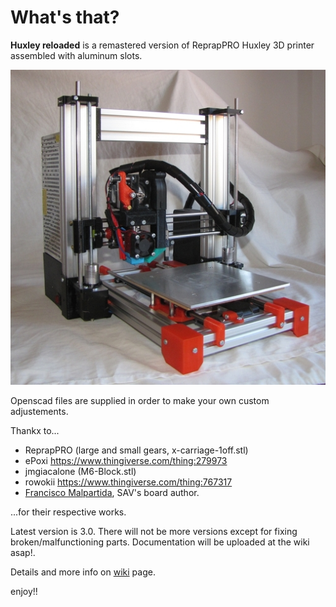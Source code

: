 # What's that?

**Huxley reloaded** is a remastered version of ReprapPRO Huxley 3D printer assembled with aluminum slots.

![Huxley i3 v.3.0](pics/huxley_i3_v30.jpg)

Openscad files are supplied in order to make your own custom adjustements.

Thankx to...

  * ReprapPRO (large and small gears, x-carriage-1off.stl)
  * ePoxi https://www.thingiverse.com/thing:279973
  * jmgiacalone (M6-Block.stl)
  * rowokii https://www.thingiverse.com/thing:767317
  * [Francisco Malpartida](https://github.com/fmalpartida), SAV's board author. 

...for their respective works.

Latest version is 3.0. There will not be more versions except for fixing broken/malfunctioning parts.
Documentation will be uploaded at the wiki asap!.


Details and more info on [wiki](https://github.com/isidorogv/Huxley-reloaded/wiki) page.



enjoy!!